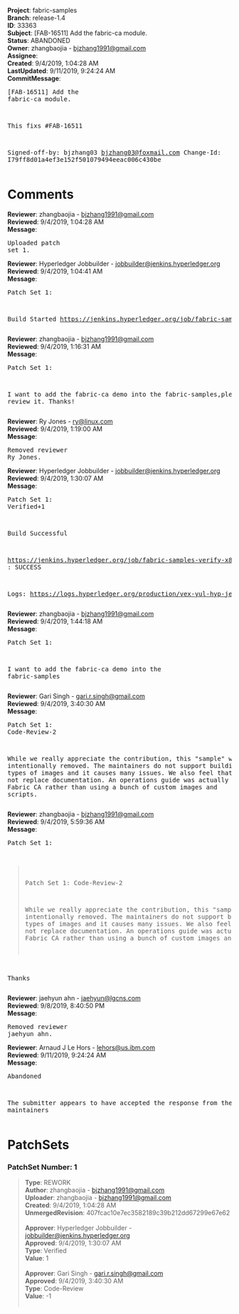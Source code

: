 <strong>Project</strong>: fabric-samples<br><strong>Branch</strong>: release-1.4<br><strong>ID</strong>: 33363<br><strong>Subject</strong>: [FAB-16511] Add the fabric-ca module.<br><strong>Status</strong>: ABANDONED<br><strong>Owner</strong>: zhangbaojia - bjzhang1991@gmail.com<br><strong>Assignee</strong>:<br><strong>Created</strong>: 9/4/2019, 1:04:28 AM<br><strong>LastUpdated</strong>: 9/11/2019, 9:24:24 AM<br><strong>CommitMessage</strong>:<br><pre>[FAB-16511] Add the fabric-ca module.

This fixs #FAB-16511

Signed-off-by: bjzhang03 <bjzhang03@foxmail.com>
Change-Id: I79ff8d01a4ef3e152f501079494eeac006c430be
</pre><h1>Comments</h1><strong>Reviewer</strong>: zhangbaojia - bjzhang1991@gmail.com<br><strong>Reviewed</strong>: 9/4/2019, 1:04:28 AM<br><strong>Message</strong>: <pre>Uploaded patch set 1.</pre><strong>Reviewer</strong>: Hyperledger Jobbuilder - jobbuilder@jenkins.hyperledger.org<br><strong>Reviewed</strong>: 9/4/2019, 1:04:41 AM<br><strong>Message</strong>: <pre>Patch Set 1:

Build Started https://jenkins.hyperledger.org/job/fabric-samples-verify-x86_64/534/</pre><strong>Reviewer</strong>: zhangbaojia - bjzhang1991@gmail.com<br><strong>Reviewed</strong>: 9/4/2019, 1:16:31 AM<br><strong>Message</strong>: <pre>Patch Set 1:

I want to add the fabric-ca demo into the fabric-samples,please code review it.
Thanks!</pre><strong>Reviewer</strong>: Ry Jones - ry@linux.com<br><strong>Reviewed</strong>: 9/4/2019, 1:19:00 AM<br><strong>Message</strong>: <pre>Removed reviewer Ry Jones.</pre><strong>Reviewer</strong>: Hyperledger Jobbuilder - jobbuilder@jenkins.hyperledger.org<br><strong>Reviewed</strong>: 9/4/2019, 1:30:07 AM<br><strong>Message</strong>: <pre>Patch Set 1: Verified+1

Build Successful 

https://jenkins.hyperledger.org/job/fabric-samples-verify-x86_64/534/ : SUCCESS

Logs: https://logs.hyperledger.org/production/vex-yul-hyp-jenkins-3/fabric-samples-verify-x86_64/534</pre><strong>Reviewer</strong>: zhangbaojia - bjzhang1991@gmail.com<br><strong>Reviewed</strong>: 9/4/2019, 1:44:18 AM<br><strong>Message</strong>: <pre>Patch Set 1:

I want to add the fabric-ca demo into the fabric-samples</pre><strong>Reviewer</strong>: Gari Singh - gari.r.singh@gmail.com<br><strong>Reviewed</strong>: 9/4/2019, 3:40:30 AM<br><strong>Message</strong>: <pre>Patch Set 1: Code-Review-2

While we really appreciate the contribution, this "sample" was intentionally removed.  The maintainers do not support building thee types of images and it causes many issues.  We also feel that samples do not replace documentation.  An operations guide was actually created for Fabric CA rather than using a bunch of custom images and scripts.</pre><strong>Reviewer</strong>: zhangbaojia - bjzhang1991@gmail.com<br><strong>Reviewed</strong>: 9/4/2019, 5:59:36 AM<br><strong>Message</strong>: <pre>Patch Set 1:

> Patch Set 1: Code-Review-2
> 
> While we really appreciate the contribution, this "sample" was intentionally removed.  The maintainers do not support building thee types of images and it causes many issues.  We also feel that samples do not replace documentation.  An operations guide was actually created for Fabric CA rather than using a bunch of custom images and scripts.

Thanks</pre><strong>Reviewer</strong>: jaehyun ahn - jaehyun@lgcns.com<br><strong>Reviewed</strong>: 9/8/2019, 8:40:50 PM<br><strong>Message</strong>: <pre>Removed reviewer jaehyun ahn.</pre><strong>Reviewer</strong>: Arnaud J Le Hors - lehors@us.ibm.com<br><strong>Reviewed</strong>: 9/11/2019, 9:24:24 AM<br><strong>Message</strong>: <pre>Abandoned

The submitter appears to have accepted the response from the maintainers</pre><h1>PatchSets</h1><h3>PatchSet Number: 1</h3><blockquote><strong>Type</strong>: REWORK<br><strong>Author</strong>: zhangbaojia - bjzhang1991@gmail.com<br><strong>Uploader</strong>: zhangbaojia - bjzhang1991@gmail.com<br><strong>Created</strong>: 9/4/2019, 1:04:28 AM<br><strong>UnmergedRevision</strong>: 407fcac10e7ec3582189c39b212dd67299e67e62<br><br><strong>Approver</strong>: Hyperledger Jobbuilder - jobbuilder@jenkins.hyperledger.org<br><strong>Approved</strong>: 9/4/2019, 1:30:07 AM<br><strong>Type</strong>: Verified<br><strong>Value</strong>: 1<br><br><strong>Approver</strong>: Gari Singh - gari.r.singh@gmail.com<br><strong>Approved</strong>: 9/4/2019, 3:40:30 AM<br><strong>Type</strong>: Code-Review<br><strong>Value</strong>: -1<br><br></blockquote>